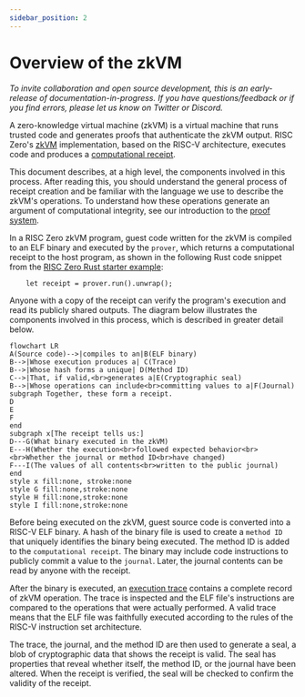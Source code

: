 ```yaml
---
sidebar_position: 2
---
```


# Overview of the zkVM

*To invite collaboration and open source development, this is an early-release of documentation-in-progress. If you have questions/feedback or if you find errors, please let us know on Twitter or Discord.*

A zero-knowledge virtual machine (zkVM) is a virtual machine that runs trusted code and generates proofs that authenticate the zkVM output.  RISC Zero's [zkVM](what_is_risc_zero.md) implementation, based on the RISC-V architecture, executes code and produces a [computational receipt](../proof-system/what_is_a_receipt.md).

This document describes, at a high level, the components involved in this process. After reading this, you should understand the general process of receipt creation and be familiar with the language we use to describe the zkVM's operations. To understand how these operations generate an argument of computational integrity, see our introduction to the [proof system](../proof-system/proof-system-sequence-diagram.md).

In a RISC Zero zkVM program, guest code written for the zkVM is compiled to an ELF binary and executed by the `prover`, which returns a computational receipt to the host program, as shown in the following Rust code snippet from the [RISC Zero Rust starter example](https://github.com/risc0/risc0-rust-starter/):

```
    let receipt = prover.run().unwrap();
```

Anyone with a copy of the receipt can verify the program's execution and read its publicly shared outputs. The diagram below illustrates the components involved in this process, which is described in greater detail below.

```mermaid
flowchart LR
A(Source code)-->|compiles to an|B(ELF binary)
B-->|Whose execution produces a| C(Trace)
B-->|Whose hash forms a unique| D(Method ID)
C-->|That, if valid,<br>generates a|E(Cryptographic seal)
B-->|Whose operations can include<br>committing values to a|F(Journal)
subgraph Together, these form a receipt.
D
E
F
end
subgraph x[The receipt tells us:]
D---G(What binary executed in the zkVM)
E---H(Whether the execution<br>followed expected behavior<br><br>Whether the journal or method ID<br>have changed)
F---I(The values of all contents<br>written to the public journal)
end
style x fill:none, stroke:none
style G fill:none,stroke:none
style H fill:none,stroke:none
style I fill:none,stroke:none
```

Before being executed on the zkVM, guest source code is converted into a RISC-V ELF binary. A hash of the binary file is used to create a `method ID` that uniquely identifies the binary being executed. The method ID is added to the `computational receipt`. The binary may include code instructions to publicly commit a value to the `journal`. Later, the journal contents can be read by anyone with the receipt.

After the binary is executed, an [execution trace](../proof-system/what_is_a_trace.md) contains a complete record of zkVM operation. The trace is inspected and the ELF file's instructions are compared to the operations that were actually performed. A valid trace means that the ELF file was faithfully executed according to the rules of the RISC-V instruction set architecture.

The trace, the journal, and the method ID are then used to generate a seal, a blob of cryptographic data that shows the receipt is valid. The seal has properties that reveal whether itself, the method ID, or the journal have been altered. When the receipt is verified, the seal will be checked to confirm the validity of the receipt.